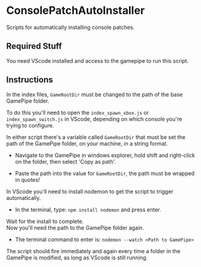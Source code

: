 # ConsolePatchAutoInstaller
Scripts for automatically installing console patches.

## Required Stuff
You need VScode installed and access to the gamepipe to run this script.

## Instructions
In the index files, `GameRootDir` must be changed to the path of the base GamePipe folder.

To do this you'll need to open the `index_spawn_xbox.js` or `index_spawn_switch.js` in VScode, depending on which console you're trying to configure.

In either script there's a variable called `GameRootDir` that must be set the path of the GamePipe folder, on your machine, in a string format.
- Navigate to the GamePipe in windows explorer, hold shift and right-click on the folder, then select 'Copy as path'.

- Paste the path into the value for `GameRootDir`, the path must be wrapped in quotes!

In VScode you'll need to install nodemon to get the script to trigger automatically.

- In the terminal, type: `npm install nodemon` and press enter.

Wait for the install to complete.\
Now you'll need the path to the GamePipe folder again.

- The terminal command to enter is: `nodemon --watch <Path to GamePipe>`

The script should fire immediately and again every time a folder in the GamePipe is modified, as long as VScode is still running.
